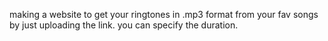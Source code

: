 making a website to get your ringtones in .mp3 format from your fav songs by just uploading the link.
you can specify the duration.